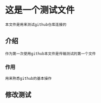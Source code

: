 # 这是一个测试文件
	本文件是用来测试github仓库连接的
## 介绍
	作为第一次使用github本文件是传输测试的第一个文件
### 作用
	用来熟悉github的基本操作

## 修改测试
